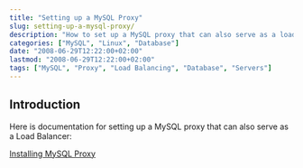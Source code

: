 ```yaml
---
title: "Setting up a MySQL Proxy"
slug: setting-up-a-mysql-proxy/
description: "How to set up a MySQL proxy that can also serve as a load balancer."
categories: ["MySQL", "Linux", "Database"]
date: "2008-06-29T12:22:00+02:00"
lastmod: "2008-06-29T12:22:00+02:00"
tags: ["MySQL", "Proxy", "Load Balancing", "Database", "Servers"]
---
```


## Introduction

Here is documentation for setting up a MySQL proxy that can also serve as a Load Balancer:

[Installing MySQL Proxy](../../../static/pdf/installing_mysql_proxy.pdf)
